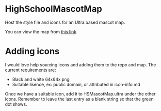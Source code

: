 # HighSchoolMascotMap
Host the style file and icons for an Ultra based mascot map.

You can view the map from [this link](https://overpass-ultra.us/#query=url:https://raw.githubusercontent.com/watmildon/HighSchoolMascotMap/refs/heads/main/HSMascotMap.ultra).

# Adding icons
I would love help sourcing icons and adding them to the repo and map. The current requirements are:

* Black and white 64x64x png
* Suitable lisence, ex: public domain, or attributed in icon-info.md

Once we have a suitable icon, add it to HSMascotMap.ultra under the other icons. Remember to leave the last entry as a blank string so that the green dot shows.
